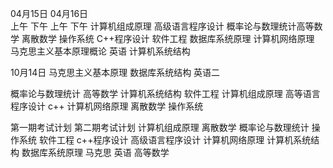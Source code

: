 04月15日			 04月16日			
上午		下午		 上午		下午
计算机组成原理	高级语言程序设计 概率论与数理统计高等数学
离散数学	操作系统	 C++程序设计	 软件工程
		数据库系统原理			 计算机网络原理
马克思主义基本原理概论	英语	计算机系统结构

10月14日
马克思主义基本原理	数据库系统结构	英语二

概率论与数理统计	高等数学		计算机系统结构	软件工程
计算机组成原理		高等语言程序设计	c++		计算机网络原理
离散数学		操作系统		

第一期考试计划		第二期考试计划
计算机组成原理		离散数学
概率论与数理统计	操作系统
软件工程		c++程序设计
高级语言程序设计	计算机网络原理
计算机系统结构		数据库系统原理
马克思
英语
高等数学
